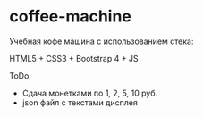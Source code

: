 # coffee-machine

Учебная кофе машина с использованием стека:

HTML5 + CSS3 + Bootstrap 4 + JS

ToDo:
 - Сдача монетками по 1, 2, 5, 10 руб.
 - json файл с текстами дисплея